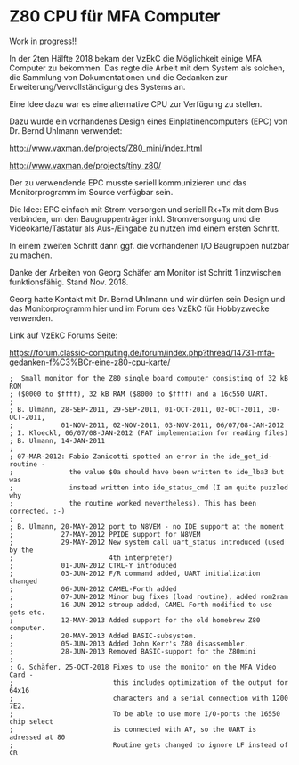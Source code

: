 # Z80 CPU für MFA Computer

Work in progress!!

In der 2ten Hälfte 2018 bekam der VzEkC die Möglichkeit einige MFA Computer zu bekommen. 
Das regte die Arbeit mit dem System als solchen, die Sammlung von Dokumentationen und die 
Gedanken zur Erweiterung/Vervollständigung des Systems an.

Eine Idee dazu war es eine alternative CPU zur Verfügung zu stellen.

Dazu wurde ein vorhandenes Design eines Einplatinencomputers (EPC) von Dr. Bernd Uhlmann verwendet:

http://www.vaxman.de/projects/Z80_mini/index.html

http://www.vaxman.de/projects/tiny_z80/


Der zu verwendende EPC musste seriell kommunizieren und das Monitorprogramm im Source verfügbar sein.

Die Idee: EPC einfach mit Strom versorgen und seriell Rx+Tx mit dem Bus verbinden, um den Baugruppenträger 
inkl. Stromversorgung und die Videokarte/Tastatur als Aus-/Eingabe zu nutzen imd einem ersten Schritt.

In einem zweiten Schritt dann ggf. die vorhandenen I/O Baugruppen nutzbar zu machen.

Danke der Arbeiten von Georg Schäfer am Monitor ist Schritt 1 inzwischen funktionsfähig. Stand Nov. 2018.

Georg hatte Kontakt mit Dr. Bernd Uhlmann und wir dürfen sein Design und das Monitorprogramm hier und im Forum des VzEkC für 
Hobbyzwecke verwenden.

Link auf VzEkC Forums Seite:

https://forum.classic-computing.de/forum/index.php?thread/14731-mfa-gedanken-f%C3%BCr-eine-z80-cpu-karte/

```
;  Small monitor for the Z80 single board computer consisting of 32 kB ROM 
; ($0000 to $ffff), 32 kB RAM ($8000 to $ffff) and a 16c550 UART.
;
; B. Ulmann, 28-SEP-2011, 29-SEP-2011, 01-OCT-2011, 02-OCT-2011, 30-OCT-2011,
;            01-NOV-2011, 02-NOV-2011, 03-NOV-2011, 06/07/08-JAN-2012
; I. Kloeckl, 06/07/08-JAN-2012 (FAT implementation for reading files)
; B. Ulmann, 14-JAN-2011 
;
; 07-MAR-2012: Fabio Zanicotti spotted an error in the ide_get_id-routine - 
;              the value $0a should have been written to ide_lba3 but was
;              instead written into ide_status_cmd (I am quite puzzled why
;              the routine worked nevertheless). This has been corrected. :-)
;
; B. Ulmann, 20-MAY-2012 port to N8VEM - no IDE support at the moment 
;            27-MAY-2012 PPIDE support for N8VEM
;            29-MAY-2012 New system call uart_status introduced (used by the
;                        4th interpreter)
;            01-JUN-2012 CTRL-Y introduced
;            03-JUN-2012 F/R command added, UART initialization changed
;            06-JUN-2012 CAMEL-Forth added
;            07-JUN-2012 Minor bug fixes (load routine), added rom2ram
;            16-JUN-2012 stroup added, CAMEL Forth modified to use gets etc.
;            12-MAY-2013 Added support for the old homebrew Z80 computer.
;            20-MAY-2013 Added BASIC-subsystem.
;            05-JUN-2013 Added John Kerr's Z80 disassembler.
;            28-JUN-2013 Removed BASIC-support for the Z80mini
;
; G. Schäfer, 25-OCT-2018 Fixes to use the monitor on the MFA Video Card -
;                         this includes optimization of the output for 64x16 
;                         characters and a serial connection with 1200 7E2.
;                         To be able to use more I/O-ports the 16550 chip select 
;                         is connected with A7, so the UART is adressed at 80
;                         Routine gets changed to ignore LF instead of CR
```

